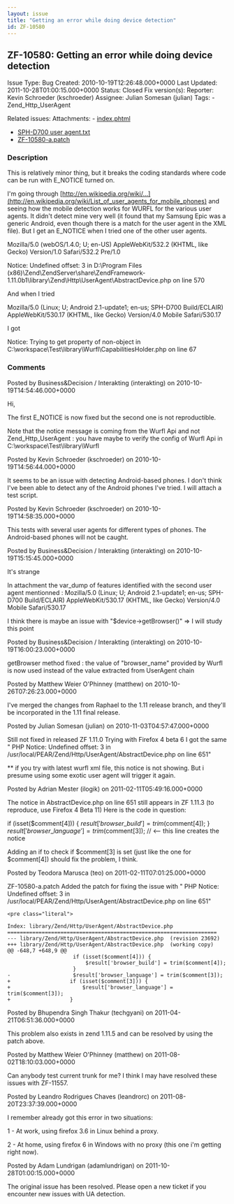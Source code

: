 ```yaml
---
layout: issue
title: "Getting an error while doing device detection"
id: ZF-10580
---
```


ZF-10580: Getting an error while doing device detection
-------------------------------------------------------

 Issue Type: Bug Created: 2010-10-19T12:26:48.000+0000 Last Updated: 2011-10-28T01:00:15.000+0000 Status: Closed Fix version(s): 
 Reporter:  Kevin Schroeder (kschroeder)  Assignee:  Julian Somesan (julian)  Tags: - Zend\_Http\_UserAgent
 
 Related issues: 
 Attachments: - [index.phtml](/issues/secure/attachment/13360/index.phtml)
- [SPH-D700 user agent.txt](/issues/secure/attachment/13361/SPH-D700+user+agent.txt)
- [ZF-10580-a.patch](/issues/secure/attachment/13638/ZF-10580-a.patch)
 
### Description

This is relatively minor thing, but it breaks the coding standards where code can be run with E\_NOTICE turned on.

I'm going through [http://en.wikipedia.org/wiki/…](http://en.wikipedia.org/wiki/List_of_user_agents_for_mobile_phones) and seeing how the mobile detection works for WURFL for the various user agents. It didn't detect mine very well (it found that my Samsung Epic was a generic Android, even though there is a match for the user agent in the XML file). But I get an E\_NOTICE when I tried one of the other user agents.

Mozilla/5.0 (webOS/1.4.0; U; en-US) AppleWebKit/532.2 (KHTML, like Gecko) Version/1.0 Safari/532.2 Pre/1.0

Notice: Undefined offset: 3 in D:\\Program Files (x86)\\Zend\\ZendServer\\share\\ZendFramework-1.11.0b1\\library\\Zend\\Http\\UserAgent\\AbstractDevice.php on line 570

And when I tried

Mozilla/5.0 (Linux; U; Android 2.1-update1; en-us; SPH-D700 Build/ECLAIR) AppleWebKit/530.17 (KHTML, like Gecko) Version/4.0 Mobile Safari/530.17

I got

Notice: Trying to get property of non-object in C:\\workspace\\Test\\library\\Wurfl\\CapabilitiesHolder.php on line 67

 

 

### Comments

Posted by Business&Decision / Interakting (interakting) on 2010-10-19T14:54:46.000+0000

Hi,

The first E\_NOTICE is now fixed but the second one is not reproductible.

Note that the notice message is coming from the Wurfl Api and not Zend\_Http\_UserAgent : you have maybe to verify the config of Wurfl Api in C:\\workspace\\Test\\library\\Wurfl

 

 

Posted by Kevin Schroeder (kschroeder) on 2010-10-19T14:56:44.000+0000

It seems to be an issue with detecting Android-based phones. I don't think I've been able to detect any of the Android phones I've tried. I will attach a test script.

 

 

Posted by Kevin Schroeder (kschroeder) on 2010-10-19T14:58:35.000+0000

This tests with several user agents for different types of phones. The Android-based phones will not be caught.

 

 

Posted by Business&Decision / Interakting (interakting) on 2010-10-19T15:15:45.000+0000

It's strange

In attachment the var\_dump of features identified with the second user agent mentionned : Mozilla/5.0 (Linux; U; Android 2.1-update1; en-us; SPH-D700 Build/ECLAIR) AppleWebKit/530.17 (KHTML, like Gecko) Version/4.0 Mobile Safari/530.17

I think there is maybe an issue with "$device->getBrowser()" => I will study this point

 

 

Posted by Business&Decision / Interakting (interakting) on 2010-10-19T16:00:23.000+0000

getBrowser method fixed : the value of "browser\_name" provided by Wurfl is now used instead of the value extracted from UserAgent chain

 

 

Posted by Matthew Weier O'Phinney (matthew) on 2010-10-26T07:26:23.000+0000

I've merged the changes from Raphael to the 1.11 release branch, and they'll be incorporated in the 1.11 final release.

 

 

Posted by Julian Somesan (julian) on 2010-11-03T04:57:47.000+0000

Still not fixed in released ZF 1.11.0 Trying with Firefox 4 beta 6 I got the same " PHP Notice: Undefined offset: 3 in /usr/local/PEAR/Zend/Http/UserAgent/AbstractDevice.php on line 651"

\*\* if you try with latest wurfl xml file, this notice is not showing. But i presume using some exotic user agent will trigger it again.

 

 

Posted by Adrian Mester (ilogik) on 2011-02-11T05:49:16.000+0000

The notice in AbstractDevice.php on line 651 still appears in ZF 1.11.3 (to reproduce, use Firefox 4 Beta 11) Here is the code in question:

if (isset($comment[4])) { $result['browser\_build'] = trim($comment[4]); } $result['browser\_language'] = trim($comment[3]); // <-- this line creates the notice

Adding an if to check if $comment[3] is set (just like the one for $comment[4]) should fix the problem, I think.

 

 

Posted by Teodora Marusca (teo) on 2011-02-11T07:01:25.000+0000

ZF-10580-a.patch Added the patch for fixing the issue with " PHP Notice: Undefined offset: 3 in /usr/local/PEAR/Zend/Http/UserAgent/AbstractDevice.php on line 651"

 
    <pre class="literal">
    
    Index: library/Zend/Http/UserAgent/AbstractDevice.php
    ===================================================================
    --- library/Zend/Http/UserAgent/AbstractDevice.php  (revision 23692)
    +++ library/Zend/Http/UserAgent/AbstractDevice.php  (working copy)
    @@ -648,7 +648,9 @@
                         if (isset($comment[4])) {
                             $result['browser_build'] = trim($comment[4]);
                         }
    -                    $result['browser_language'] = trim($comment[3]);
    +                   if (isset($comment[3])) {
    +                       $result['browser_language'] = trim($comment[3]);
    +                   }
    


 

 

Posted by Bhupendra Singh Thakur (techgyani) on 2011-04-21T06:51:36.000+0000

This problem also exists in zend 1.11.5 and can be resolved by using the patch above.

 

 

Posted by Matthew Weier O'Phinney (matthew) on 2011-08-02T18:10:03.000+0000

Can anybody test current trunk for me? I think I may have resolved these issues with ZF-11557.

 

 

Posted by Leandro Rodrigues Chaves (leandrorc) on 2011-08-20T23:37:39.000+0000

I remember already got this error in two situations:

1 - At work, using firefox 3.6 in Linux behind a proxy.

2 - At home, using firefox 6 in Windows with no proxy (this one i'm getting right now).

 

 

Posted by Adam Lundrigan (adamlundrigan) on 2011-10-28T01:00:15.000+0000

The original issue has been resolved. Please open a new ticket if you encounter new issues with UA detection.

 

 